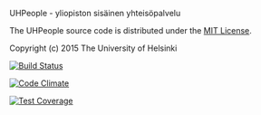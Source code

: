 UHPeople - yliopiston sisäinen yhteisöpalvelu

The UHPeople source code is distributed under the [MIT License](http://opensource.org/licenses/mit-license.html).

Copyright (c) 2015 The University of Helsinki

[![Build Status](https://travis-ci.org/UHPeople/UHPeople.svg?branch=dev)](https://travis-ci.org/UHPeople/UHPeople)

[![Code Climate](https://codeclimate.com/github/makroma/UHPeople/badges/gpa.svg)](https://codeclimate.com/github/makroma/UHPeople)

[![Test Coverage](https://codeclimate.com/github/makroma/UHPeople/badges/coverage.svg)](https://codeclimate.com/github/makroma/UHPeople)

